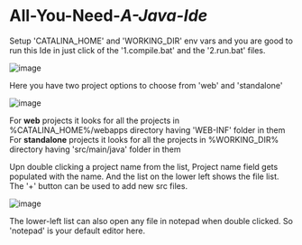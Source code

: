 # All-You-Need-_A-Java-Ide_

Setup 'CATALINA_HOME' and 'WORKING_DIR' env vars and you are good to run this Ide in just click of the '1.compile.bat' and the '2.run.bat' files.

![image](https://user-images.githubusercontent.com/20777854/46434589-ab103c80-c771-11e8-831d-87ba93be8cb7.png)

Here you have two project options to choose from 'web' and 'standalone'

![image](https://user-images.githubusercontent.com/20777854/46434737-18bc6880-c772-11e8-974d-b8bf47f00ee3.png)

For <b>web</b> projects it looks for all the projects in %CATALINA_HOME%/webapps directory having 'WEB-INF' folder in them<br>
For <b>standalone</b> projects it looks for all the projects in %WORKING_DIR% directory having 'src/main/java' folder in them

Upn double clicking a project name from the list, Project name field gets populated with the name. And the list on the lower left shows the file list. The '+' button can be used to add new src files.

![image](https://user-images.githubusercontent.com/20777854/46435038-04c53680-c773-11e8-8548-65436a654ebb.png)

The lower-left list can also open any file in notepad when double clicked. So 'notepad' is your default editor here.


